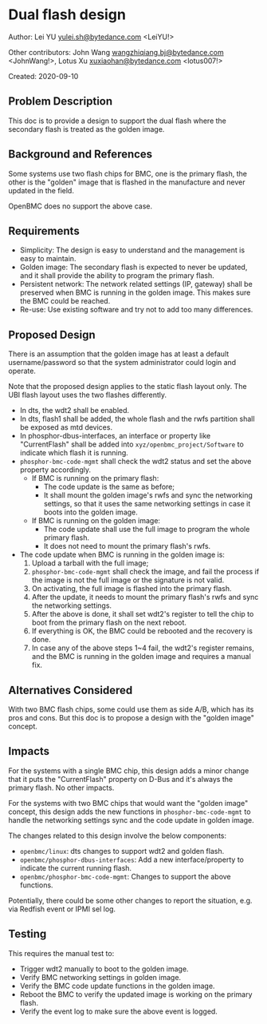# Dual flash design

Author: Lei YU <yulei.sh@bytedance.com> <LeiYU!>

Other contributors: John Wang <wangzhiqiang.bj@bytedance.com> <JohnWang!>,
                    Lotus Xu <xuxiaohan@bytedance.com> <lotus007!>

Created: 2020-09-10


## Problem Description

This doc is to provide a design to support the dual flash where the secondary
flash is treated as the golden image.


## Background and References

Some systems use two flash chips for BMC, one is the primary flash, the other
is the "golden" image that is flashed in the manufacture and never updated in
the field.

OpenBMC does no support the above case.


## Requirements

- Simplicity: The design is easy to understand and the management is easy to
  maintain.
- Golden image: The secondary flash is expected to never be updated, and it
  shall provide the ability to program the primary flash.
- Persistent network: The network related settings (IP, gateway) shall be
  preserved when BMC is running in the golden image. This makes sure the BMC
  could be reached.
- Re-use: Use existing software and try not to add too many differences.


## Proposed Design

There is an assumption that the golden image has at least a default
username/password so that the system administrator could login and operate.

Note that the proposed design applies to the static flash layout only. The UBI
flash layout uses the two flashes differently.

* In dts, the wdt2 shall be enabled.
* In dts, flash1 shall be added, the whole flash and the rwfs partition shall
  be exposed as mtd devices.
* In phosphor-dbus-interfaces, an interface or property like "CurrentFlash"
  shall be added into `xyz/openbmc_project/Software` to indicate which flash
  it is running.
* `phosphor-bmc-code-mgmt` shall check the wdt2 status and set the above
  property accordingly.
   * If BMC is running on the primary flash:
      * The code update is the same as before;
      * It shall mount the golden image's rwfs and sync the networking
        settings, so that it uses the same networking settings in case it
        boots into the golden image.
   * If BMC is running on the golden image:
      * The code update shall use the full image to program the whole primary
        flash.
      * It does not need to mount the primary flash's rwfs.
* The code update when BMC is running in the golden image is:
   1. Upload a tarball with the full image;
   2. `phosphor-bmc-code-mgmt` shall check the image, and fail the process if
      the image is not the full image or the signature is not valid.
   3. On activating, the full image is flashed into the primary flash.
   4. After the update, it needs to mount the primary flash's rwfs and sync
      the networking settings.
   5. After the above is done, it shall set wdt2's register to tell the chip
      to boot from the primary flash on the next reboot.
   6. If everything is OK, the BMC could be rebooted and the recovery is done.
   7. In case any of the above steps 1~4 fail, the wdt2's register remains,
      and the BMC is running in the golden image and requires a manual fix.


## Alternatives Considered

With two BMC flash chips, some could use them as side A/B, which has its pros
and cons.
But this doc is to propose a design with the "golden image" concept.


## Impacts

For the systems with a single BMC chip, this design adds a minor change that it
puts the "CurrentFlash" property on D-Bus and it's always the primary flash.
No other impacts.

For the systems with two BMC chips that would want the "golden image" concept,
this design adds the new functions in `phosphor-bmc-code-mgmt` to handle the
networking settings sync and the code update in golden image.

The changes related to this design involve the below components:

- `openbmc/linux`: dts changes to support wdt2 and golden flash.
- `openbmc/phosphor-dbus-interfaces`: Add a new interface/property to indicate
  the current running flash.
- `openbmc/phosphor-bmc-code-mgmt`: Changes to support the above functions.

Potentially, there could be some other changes to report the situation, e.g.
via Redfish event or IPMI sel log.

## Testing

This requires the manual test to:
* Trigger wdt2 manually to boot to the golden image.
* Verify BMC networking settings in golden image.
* Verify the BMC code update functions in the golden image.
* Reboot the BMC to verify the updated image is working on the primary flash.
* Verify the event log to make sure the above event is logged.

